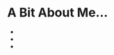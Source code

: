 # A Bit About Me...

- 
- 
- 

<!---
Cli3136/Cli3136 is a ✨ special ✨ repository because its `README.md` (this file) appears on your GitHub profile.
You can click the Preview link to take a look at your changes.
--->
